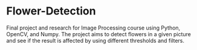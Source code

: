 # Flower-Detection
Final project and research for Image Processing course using Python, OpenCV, and Numpy.
The project aims to detect flowers in a given picture and see if the result is affected by using different thresholds and filters.
